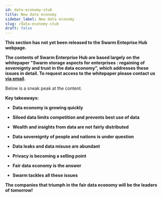 ```yaml
---
id: data-economy-stub
title: New data economy
sidebar_label: New data economy
slug: /data-economy-stub
draft: false
---
```


**This section has not yet been released to the Swarm Enteprise Hub webpage.**

**The contents of Swarm Enterprise Hub are based largely on the whitepaper "Swarm storage aspects for enterprises :
regaining of sovereignty and trust in the data economy", which addresses these issues in  detail. To request access to the whitepaper please contact us [via email](mailto:enterprise@ethswarm.org).**


Below is a sneak peak at the content.

**Key takeaways:**

-   **Data economy is growing quickly**

-   **Siloed data limits competition and prevents best use of data**

-   **Wealth and insights from data are not fairly distributed**

-   **Data sovereignty of people and nations is under question**

-   **Data leaks and data misuse are abundant**

-   **Privacy is becoming a selling point**

-   **Fair data economy is the answer**

-   **Swarm tackles all these issues**



**The companies that triumph in the fair data economy will be the leaders of tomorrow!**
